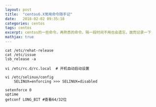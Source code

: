 ```yaml
---
layout: post
title:  "centos6.X常用命令随手记"
date:   2018-02-02 09:35:18
categories: centos
tags: centos
excerpt: centos的一些命令，再熟悉的命令，隔一段时间不用也会遗忘，故而记录一下
mathjax: true
---
```


```
cat /etc/rehat-release
cat /etc/issue
lsb_release -a
```

```
vi /etc/rc.d/rc.local  # 开机自动启动设置
```

```
vi /etc/selinux/config
    SELINUX=enforcing >>> SELINUX=disabled
```

```
setenforce 0
uptime
getconf LONG_BIT #查看64/32位
```




